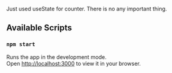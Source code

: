 Just used useState for counter. There is no any important thing.

## Available Scripts

### `npm start`

Runs the app in the development mode.\
Open [http://localhost:3000](http://localhost:3000) to view it in your browser.
